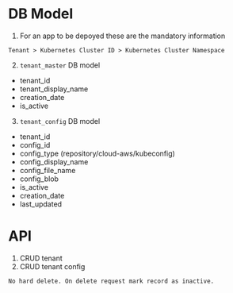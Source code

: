 # DB Model

1. For an app to be depoyed these are the mandatory information
```
Tenant > Kubernetes Cluster ID > Kubernetes Cluster Namespace
```
2. `tenant_master` DB model
- tenant_id
- tenant_display_name
- creation_date
- is_active
3. `tenant_config` DB model
- tenant_id
- config_id
- config_type (repository/cloud-aws/kubeconfig)
- config_display_name
- config_file_name
- config_blob
- is_active
- creation_date
- last_updated

# API

1. CRUD tenant
2. CRUD tenant config
```
No hard delete. On delete request mark record as inactive. 
```
